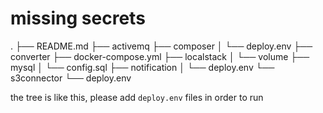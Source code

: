 # missing secrets
.
├── README.md
├── activemq
├── composer
│   └── deploy.env
├── converter
├── docker-compose.yml
├── localstack
│   └── volume
├── mysql
│   └── config.sql
├── notification
│   └── deploy.env
└── s3connector
    └── deploy.env


the tree is like this, please add `deploy.env` files in order to run